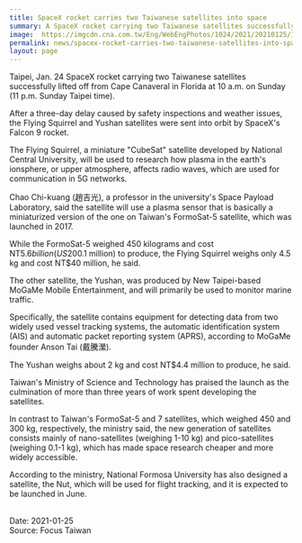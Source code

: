 ```yaml
---
title: SpaceX rocket carries two Taiwanese satellites into space
summary: A SpaceX rocket carrying two Taiwanese satellites successfully lifted off from Cape Canaveral in Florida at 10 a.m. on Sunday
image:  https://imgcdn.cna.com.tw/Eng/WebEngPhotos/1024/2021/20210125/1224x699_555323272881.jpg
permalink: news/spacex-rocket-carries-two-taiwanese-satellites-into-space/
layout: page
---
```

Taipei, Jan. 24 SpaceX rocket carrying two Taiwanese satellites successfully lifted off from Cape Canaveral in Florida at 10 a.m. on Sunday (11 p.m. Sunday Taipei time).

After a three-day delay caused by safety inspections and weather issues, the Flying Squirrel and Yushan satellites were sent into orbit by SpaceX's Falcon 9 rocket.

The Flying Squirrel, a miniature "CubeSat" satellite developed by National Central University, will be used to research how plasma in the earth's ionsphere, or upper atmosphere, affects radio waves, which are used for communication in 5G networks.

Chao Chi-kuang (趙吉光), a professor in the university's Space Payload Laboratory, said the satellite will use a plasma sensor that is basically a miniaturized version of the one on Taiwan's FormoSat-5 satellite, which was launched in 2017.

While the FormoSat-5 weighed 450 kilograms and cost NT$5.6 billion (US$200.1 million) to produce, the Flying Squirrel weighs only 4.5 kg and cost NT$40 million, he said.

The other satellite, the Yushan, was produced by New Taipei-based MoGaMe Mobile Entertainment, and will primarily be used to monitor marine traffic.

Specifically, the satellite contains equipment for detecting data from two widely used vessel tracking systems, the automatic identification system (AIS) and automatic packet reporting system (APRS), according to MoGaMe founder Anson Tai (戴騰瀠).

The Yushan weighs about 2 kg and cost NT$4.4 million to produce, he said.

Taiwan's Ministry of Science and Technology has praised the launch as the culmination of more than three years of work spent developing the satellites.

In contrast to Taiwan's FormoSat-5 and 7 satellites, which weighed 450 and 300 kg, respectively, the ministry said, the new generation of satellites consists mainly of nano-satellites (weighing 1-10 kg) and pico-satellites (weighing 0.1-1 kg), which has made space research cheaper and more widely accessible.

According to the ministry, National Formosa University has also designed a satellite, the Nut, which will be used for flight tracking, and it is expected to be launched in June.

<br/>
Date: 2021-01-25
<br/>
Source: Focus Taiwan
